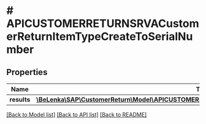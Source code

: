 # # APICUSTOMERRETURNSRVACustomerReturnItemTypeCreateToSerialNumber

## Properties

Name | Type | Description | Notes
------------ | ------------- | ------------- | -------------
**results** | [**\BeLenka\SAP\CustomerReturn\Model\APICUSTOMERRETURNSRVACustomerReturnSerialNumberTypeCreate[]**](APICUSTOMERRETURNSRVACustomerReturnSerialNumberTypeCreate.md) |  | [optional]

[[Back to Model list]](../../README.md#models) [[Back to API list]](../../README.md#endpoints) [[Back to README]](../../README.md)
